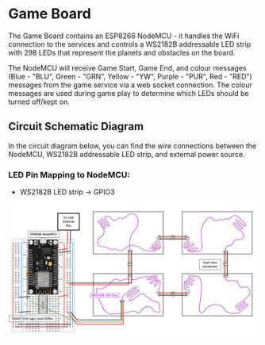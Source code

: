 # Game Board

The Game Board contains an ESP8266 NodeMCU - it handles the WiFi connection to the services and controls a WS2182B addressable LED strip with 298 LEDs that represent the planets and obstacles on the board.

The NodeMCU will receive Game Start, Game End, and colour messages (Blue - "BLU", Green - "GRN", Yellow - "YW", Purple - "PUR", Red - "RED") messages from the game service via a web socket connection. The colour messages are used during game play to determine which LEDs should be turned off/kept on.

## Circuit Schematic Diagram

In the circuit diagram below, you can find the wire connections between the NodeMCU, WS2182B addressable LED strip, and external power source.

### LED Pin Mapping to NodeMCU:
- WS2182B LED strip -> GPIO3

![Game Board Circuit Schematic Diagram](../../images/GameBoard_Circuit_Schematic.png)